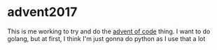 # advent2017 

This is me working to try and do the [advent of code](http://adventofcode.com/2017) thing. I want to do golang, but at first, I think I'm just gonna do python as I use that a lot
